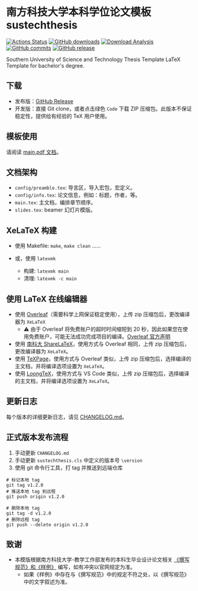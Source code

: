 # 南方科技大学本科学位论文模板 sustechthesis

[![Actions Status](https://github.com/Iydon/sustechthesis/actions/workflows/compile.yaml/badge.svg)](https://github.com/Iydon/sustechthesis/actions/workflows/compile.yaml)
[![GitHub downloads](https://img.shields.io/github/downloads/Iydon/sustechthesis/total)](https://github.com/Iydon/sustechthesis/releases)
[![Download Analysis](https://img.shields.io/badge/Download-Analysis-blue.svg)](https://qii404.me/github-release-statistics/?repo=/Iydon/sustechthesis/)
[![GitHub commits](https://img.shields.io/github/commits-since/Iydon/sustechthesis/latest)](https://github.com/Iydon/sustechthesis/commits/master)
[![GitHub release](https://img.shields.io/github/v/release/Iydon/sustechthesis?&label=%E5%8F%91%E5%B8%83%E7%89%88)](https://github.com/Iydon/sustechthesis/releases/latest)

Southern University of Science and Technology Thesis Template LaTeX Template for bachelor's degree.

## 下载

* 发布版：[GitHub Release](https://github.com/Iydon/sustechthesis/releases/latest)
* 开发版：直接 Git clone，或者点击绿色 `Code` 下载 ZIP 压缩包。此版本不保证稳定性，提供给有经验的 TeX 用户使用。

## 模板使用

请阅读 [main.pdf 文档](https://github.com/Iydon/sustechthesis/releases/latest)。

## 文档架构

* `config/preamble.tex`: 导言区，导入宏包，宏定义。
* `config/info.tex`: 论文信息，例如：标题，作者，等。
* `main.tex`: 主文档，编排章节顺序。
* `slides.tex`: beamer 幻灯片模版。


## XeLaTeX 构建

* 使用 Makefile: `make`, `make clean` ......

* 或，使用 `latexmk`
  * 构建: `latexmk main`
  * 清理: `latexmk -c main`

## 使用 LaTeX 在线编辑器

* 使用 [Overleaf](https://www.overleaf.com/)（需要科学上网保证稳定使用），上传 zip 压缩包后，更改编译器为 `XeLaTeX`
  * ⚠️ 由于 Overleaf 将免费账户的超时时间缩短到 20 秒，因此如果您在使用免费账户，可能无法成功完成项目的编译。[Overleaf 官方声明](https://www.overleaf.com/blog/changes-to-free-compile-timeouts-and-servers)
* 使用 [南科大 ShareLaTeX](https://sharelatex.cra.moe/)，使用方式与 Overleaf 相同，上传 zip 压缩包后，更改编译器为 `XeLaTeX`。
* 使用 [TeXPage](https://www.texpage.com/)，使用方式与 Overleaf 类似，上传 zip 压缩包后，选择编译的主文档，并将编译选项设置为 `XeLaTeX`。
* 使用 [LoongTeX](https://www.loongtex.com/)，使用方式与 VS Code 类似，上传 zip 压缩包后，选择编译的主文档，并将编译选项设置为 `XeLaTeX`。

## 更新日志

每个版本的详细更新日志，请见 [CHANGELOG.md](CHANGELOG.md)。

## 正式版本发布流程

1. 手动更新 `CHANGELOG.md`
2. 手动更新 `sustechthesis.cls` 中定义的版本号 `\version`
3. 使用 git 命令行工具，打 tag 并推送到远端仓库


```shell
# 标记本地 tag
git tag v1.2.0
# 推送本地 tag 到远程
git push origin v1.2.0

# 删除本地 tag
git tag -d v1.2.0
# 删除远程 tag
git push --delete origin v1.2.0
```

## 致谢

* 本模版根据南方科技大学-教学工作部发布的本科生毕业设计论文相关 [《撰写规范》和《样例》](https://tao.sustech.edu.cn/xueshengfuwu/biyelunwen/) 编写，如有冲突以官网规定为准。
  * 如果《样例》中存在与《撰写规范》中的规定不符之处，以《撰写规范》中的文字叙述为准。
